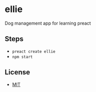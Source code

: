 # ellie

Dog management app for learning preact

## Steps

* `preact create ellie`
* `npm start`

## License
  * [MIT](.LICENSE)
